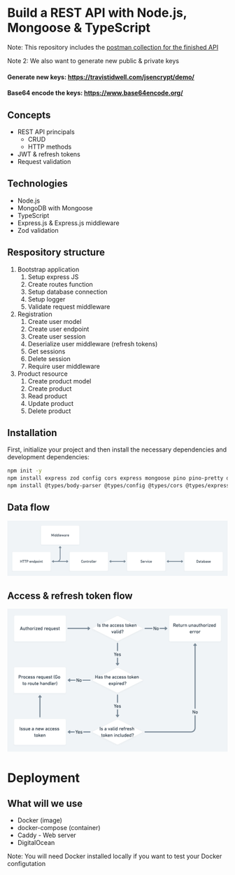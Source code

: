 # Build a REST API with Node.js, Mongoose & TypeScript

Note: This repository includes the [postman collection for the finished API](postman_collection.json)

Note 2: We also want to generate new public & private keys

#### Generate new keys: https://travistidwell.com/jsencrypt/demo/

#### Base64 encode the keys: https://www.base64encode.org/

## Concepts
* REST API principals
    * CRUD
    * HTTP methods
* JWT & refresh tokens
* Request validation
## Technologies
* Node.js
* MongoDB with Mongoose
* TypeScript
* Express.js & Express.js middleware
* Zod validation

## Respository structure
1. Bootstrap application
   1. Setup express JS
   2. Create routes function
   3. Setup database connection
   4. Setup logger
   5. Validate request middleware
2. Registration
   1. Create user model
   2. Create user endpoint
   3. Create user session
   4. Deserialize user middleware (refresh tokens)
   5. Get sessions
   6. Delete session
   7. Require user middleware
3. Product resource
   1. Create product model
   2. Create product
   3. Read product
   4. Update product
   5. Delete product

## Installation

First, initialize your project and then install the necessary dependencies and development dependencies:

```bash
npm init -y
npm install express zod config cors express mongoose pino pino-pretty dayjs bcrypt jsonwebtoken lodash nanoid
npm install @types/body-parser @types/config @types/cors @types/express @types/node @types/pino @types/bcrypt @types/jsonwebtoken @types/lodash @types/nanoid ts-node-dev typescript --save-dev
```

## Data flow
![](./public/images/data-flow.png)


## Access & refresh token flow
![](./public/images/refresh-token-flow.png)


# Deployment

## What will we use
* Docker (image)
* docker-compose (container)
* Caddy - Web server
* DigitalOcean

Note: You will need Docker installed locally if you want to test your Docker configutation